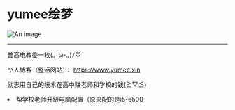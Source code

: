 # yumee绘梦

![An image](https://www.yumee.xin/wp-content/uploads/2025/02/cropped-123854630-e1738911155491.png)

_________________

普高电教委一枚(⁠｡⁠･⁠ω⁠･⁠｡⁠)⁠ﾉ⁠♡

个人博客（整活网站）： https://www.yumee.xin

励志用自己的技术在高中赚老师和学校的钱(⁠≧⁠▽⁠≦⁠)
<li>帮学校老师升级电脑配置（原来配的是i5-6500</li>
